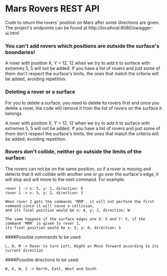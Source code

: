 # Mars Rovers REST API

Code to return the rovers' position on Mars after some directions are given. <br>
The project's endpoints can be found at http://localhost:8080/swagger-ui.html

### You can't add rovers which positions are outside the surface's boundaries!

A rover with position X, Y = 12, 12 when we try to add it to surface with extremes 5, 5 will not be added. 
If you have a list of rovers and just some of them don't respect the surface's limits, the ones that match the criteria will be added, avoiding repetition.

### Deleting a rover or a surface

For you to delete a surface, you need to delete its rovers first and once you delete a rover, the code will remove it from the list of rovers on the surface it belongs

A rover with position X, Y = 12, 12 when we try to add it to surface with extremes 5, 5 will not be added.
If you have a list of rovers and just some of them don't respect the surface's limits, the ones that match the criteria will be added, avoiding repetition.

### Rovers don't collide, neither go outside the limits of the surface:
The rovers can not be on the same position, so if a rover is moving 
and detects that it will collide with another one or go over the surface's edge, it will stop and will move to the next command. For example:
```
rover 1 -> x: 5, y: 1, direction: E
rover 2 -> x: 5, y: 2, direction: S

When rover 2 gets the commands 'MRM', it will not perform the first command since it will cause a collision,
and its final position would be x: 4, y: 2, direction: W

The same happens if the surface edges are X: 5 and Y: 5, if the command 'MRM' is given to rover 1, 
its final position would be x: 5, y: 0, direction: S
```

####Possible commands to be used:
```
L, R, M -> Rover to turn Left, Right or Move forward according to its current direction
```

####Possible directions to be used:
```
N, E, W, S -> North, East, West and South
```

